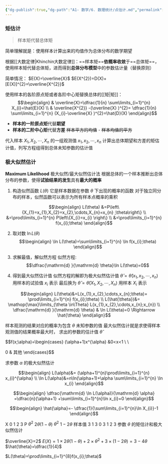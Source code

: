 ```yaml
---
{"dg-publish":true,"dg-path":"A1- 数学/6. 数理统计/点估计.md","permalink":"/A1- 数学/6. 数理统计/点估计/","dgPassFrontmatter":true,"noteIcon":"","created":"2024-05-21T15:20:28.460+08:00","updated":"2025-04-14T18:25:19.699+08:00"}
---
```


### 矩估计
>样本矩代替总体矩

简单理解就是：使用样本计算出来的均值作为总体分布的数学期望

根据[[大数定律\|Khinchin大数定律]]：==样本矩==**依概率收敛**于==总体矩==，使用样本矩代替总体矩，进而得到**总体分布模型**中的参数估计量（替换原则）

简单情况：
$E(X)=\overline{X}$
$E(X^{2})=D(X)+[E(X)]^{2}=\overline{X^{2}}$

使用样本的各阶原点矩或者各阶中心矩替换总体的[[矩\|矩]]：
$$\begin{align}
 & \overline{X}=\dfrac{1}{n} \sum\limits_{i=1}^{n} X_{i}=\hat{E}(X)   \\
 & \overline{X^{2}}  -(\overline{X}  )^{2}= \dfrac{1}{n} \sum\limits_{i=1}^{n} (X_{i}-\overline{X}  )^{2}=\hat{D}(X)
\end{align}$$

- **样本的一阶原点矩**代替**期望**
- **样本的二阶中心矩**代替**方差**
	~~样本平方的均值~~  - ~~样本均值的平方~~

代入样本 $X_{1},X_{2},\cdots,X_{n}$ 的一组观测值 $x_{1},x_{2},\cdots,x_{n}$ 计算出总体期望和方差的矩估计值，列写方程组得到总体未知参数的估计值


### 极大似然估计
**Maximum Likelihood**    极大似然/最大似然估计法
根据总体的一个样本推断出总体分布的参数，使得**试验结果的发生**具有**最大的概率**

1. 构造似然函数 $L(\theta)$
它是样本数据在参数 $\theta$  下出现的概率的函数
对于独立同分布的样本，似然函数可以表示为所有样本点概率的乘积

$$\begin{align}
 L(\theta) &=P\left\{X_{1}=x_{1},X_{2}=x_{2},\cdots,X_{n}=x_{n} ;\theta\right\} \\
&=\prod\limits_{i=1}^{n} P\left\{X_{i}=x_{i} \right\} \\
&=\prod\limits_{i=1}^{n} f(x_{i};\theta)
\end{align}$$

2. 取对数 $\ln L(\theta)$
$$\begin{align}
\ln L(\theta)=\sum\limits_{i=1}^{n} \ln f(x_{i};\theta)
\end{align}$$
3. 求解最值，解似然方程
似然方程:
$$\dfrac{\mathrm{d}  }{\mathrm{d} \theta}\ln L(\theta)=0$$

4. 得到最大似然估计值
似然方程的解即为极大似然估计值 $\hat{\theta}=\hat{\theta}(x_{1},x_{2},\cdots,x_{n})$  
用样本的试验值 $x_{i}$ 表示
最后换为 $\hat{\theta}=\hat{\theta}(X_{1},X_{2},\cdots,X_{n})$ 用样本 $X_{i}$ 表示
 
$$\begin{align}
L(\theta)&=L(x_{1},x_{2},\cdots,x_{n};\theta)= \prod\limits_{i=1}^{n} f(x_{i};\theta) \\
L(\hat{\theta})&= \mathop{\max}\limits_{\theta \in\Theta} L(x_{1},x_{2},\cdots,x_{n};x_{n}) \\
\dfrac{\mathrm{d} }{\mathrm{d} \theta}   & \ln L(\theta)=0 \Rightarrow \hat{\theta}
\end{align}$$


样本观测的结果对应的概率为包含 $\theta$ 未知参数的值
最大似然估计就是求使得样本观测值的结果概率最大时，
求出的参数的估计值 $\hat{\theta}$



$$f(x;\alpha)=\begin{cases}
(\alpha+1)x^{\alpha} &0<x<1 \\ \\

0 & 其他
\end{cases}$$

求参数 $\alpha$ 的极大似然估计

$$\begin{align}
L(\alpha)&= (\alpha+1)^{n}\prod\limits_{i=1}^{n} x_{i}^{\alpha} \\
\ln L(\alpha)&=n\ln(\alpha+1)+\alpha \sum\limits_{i=1}^{n} \ln x_{i}
\end{align}$$

$$\begin{align}
\dfrac{\mathrm{d} \ln L(\alpha)}{\mathrm{d} \alpha} =\dfrac{n}{\alpha+1} +\sum\limits_{i=1}^{n}\ln x_{i}=0
\end{align}$$

$$\begin{align}
\hat{\alpha}=- \dfrac{1}{\sum\limits_{i=1}^{n}\ln X_{i}}-1
\end{align}$$


X     0          1                 2         3
P    $\theta^{2}$    $2\theta(1-\theta)$           $\theta^{2}$      $1-2\theta$
样本值 3 1 3 0 3 1 2 3
参数 $\theta$ 的矩估计和极大似然估计

$\overline{X}=2$
$E(X)=1\times 2\theta(1-\theta)+2\times\theta^{2}+3\times (1-2\theta)=3-4\theta$
$\hat{\theta}=\dfrac{1}{4}$


$L(\theta)=\prod\limits_{i=1}^{8}f(x_{i};\theta)$


